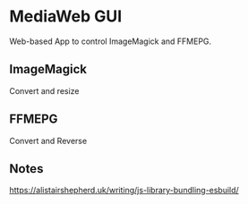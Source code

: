 # MediaWeb GUI

Web-based App to control ImageMagick and FFMEPG.


## ImageMagick

Convert and resize


## FFMEPG

Convert and Reverse


## Notes

https://alistairshepherd.uk/writing/js-library-bundling-esbuild/


